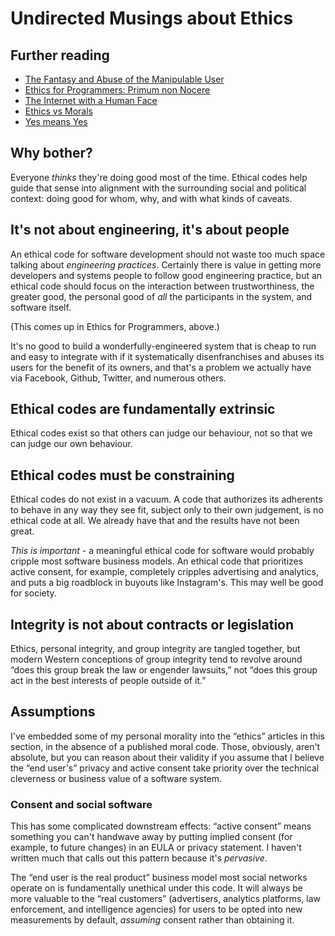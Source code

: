 # Undirected Musings about Ethics

## Further reading

* [The Fantasy and Abuse of the Manipulable User](http://modelviewculture.com/pieces/the-fantasy-and-abuse-of-the-manipulable-user)
* [Ethics for Programmers: Primum non Nocere](https://glyph.twistedmatrix.com/2005/11/ethics-for-programmers-primum-non.html)
* [The Internet with a Human Face](http://idlewords.com/bt14.htm)
* [Ethics vs Morals](http://www.diffen.com/difference/Ethics_vs_Morals)
* [Yes means Yes](http://yesmeansyesblog.wordpress.com)

## Why bother?

Everyone _thinks_ they're doing good most of the time. Ethical codes help
guide that sense into alignment with the surrounding social and political
context: doing good for whom, why, and with what kinds of caveats.

## It's not about engineering, it's about people

An ethical code for software development should not waste too much space
talking about _engineering practices_. Certainly there is value in getting
more developers and systems people to follow good engineering practice, but
an ethical code should focus on the interaction between trustworthiness, the
greater good, the personal good of _all_ the participants in the system, and
software itself.

(This comes up in Ethics for Programmers, above.)

It's no good to build a wonderfully-engineered system that is cheap to run
and easy to integrate with if it systematically disenfranchises and abuses
its users for the benefit of its owners, and that's a problem we actually
have via Facebook, Github, Twitter, and numerous others.

## Ethical codes are fundamentally extrinsic

Ethical codes exist so that others can judge our behaviour, not so that we
can judge our own behaviour.

## Ethical codes must be constraining

Ethical codes do not exist in a vacuum. A code that authorizes its adherents
to behave in any way they see fit, subject only to their own judgement, is no
ethical code at all. We already have that and the results have not been great.

_This is important_ - a meaningful ethical code for software would probably
cripple most software business models. An ethical code that prioritizes
active consent, for example, completely cripples advertising and analytics,
and puts a big roadblock in buyouts like Instagram's. This may well be good
for society.

## Integrity is not about contracts or legislation

Ethics, personal integrity, and group integrity are tangled together, but
modern Western conceptions of group integrity tend to revolve around “does
this group break the law or engender lawsuits,” not “does this group act in
the best interests of people outside of it.”

## Assumptions

I've embedded some of my personal morality into the “ethics” articles in this
section, in the absence of a published moral code. Those, obviously, aren't
absolute, but you can reason about their validity if you assume that I
believe the “end user's” privacy and active consent take priority over the
technical cleverness or business value of a software system.

### Consent and social software

This has some complicated downstream effects: “active consent” means
something you can't handwave away by putting implied consent (for example, to
future changes) in an EULA or privacy statement. I haven't written much that
calls out this pattern because it's _pervasive_.

The “end user is the real product” business model most social networks
operate on is fundamentally unethical under this code. It will always be more
valuable to the “real customers” (advertisers, analytics platforms, law
enforcement, and intelligence agencies) for users to be opted into new
measurements by default, _assuming_ consent rather than obtaining it.
